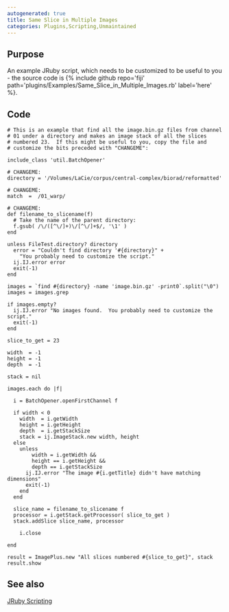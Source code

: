 ```yaml
---
autogenerated: true
title: Same Slice in Multiple Images
categories: Plugins,Scripting,Unmaintained
---
```


## Purpose

An example JRuby script, which needs to be customized to be useful to you - the source code is {% include github repo='fiji' path='plugins/Examples/Same\_Slice\_in\_Multiple\_Images.rb' label='here' %}.

## Code

    # This is an example that find all the image.bin.gz files from channel
    # 01 under a directory and makes an image stack of all the slices
    # numbered 23.  If this might be useful to you, copy the file and
    # customize the bits preceded with "CHANGEME":

    include_class 'util.BatchOpener'

    # CHANGEME:
    directory = '/Volumes/LaCie/corpus/central-complex/biorad/reformatted'

    # CHANGEME:
    match  =  /01_warp/

    # CHANGEME:
    def filename_to_slicename(f)
      # Take the name of the parent directory:
      f.gsub( /\/([^\/]+)\/[^\/]+$/, '\1' )
    end

    unless FileTest.directory? directory
      error = "Couldn't find directory '#{directory}" +
        "You probably need to customize the script."
      ij.IJ.error error
      exit(-1)  
    end

    images = `find #{directory} -name 'image.bin.gz' -print0`.split("\0")
    images = images.grep

    if images.empty?
      ij.IJ.error "No images found.  You probably need to customize the script."
      exit(-1)
    end

    slice_to_get = 23

    width  = -1
    height = -1
    depth  = -1

    stack = nil

    images.each do |f|

      i = BatchOpener.openFirstChannel f
      
      if width < 0
        width  = i.getWidth
        height = i.getHeight
        depth  = i.getStackSize
        stack = ij.ImageStack.new width, height
      else
        unless
            width = i.getWidth && 
            height == i.getHeight &&
            depth == i.getStackSize
          ij.IJ.error "The image #{i.getTitle} didn't have matching dimensions"
          exit(-1)
        end
      end

      slice_name = filename_to_slicename f
      processor = i.getStack.getProcessor( slice_to_get )
      stack.addSlice slice_name, processor
                
        i.close

    end

    result = ImagePlus.new "All slices numbered #{slice_to_get}", stack
    result.show

## See also

[JRuby Scripting](/scripting/jruby)

  
